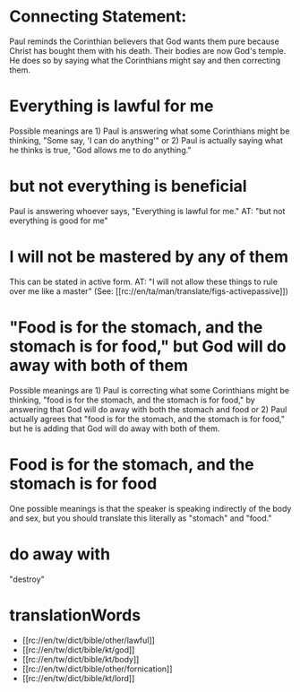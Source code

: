 # Connecting Statement:

Paul reminds the Corinthian believers that God wants them pure because Christ has bought them with his death. Their bodies are now God's temple. He does so by saying what the Corinthians might say and then correcting them.

# Everything is lawful for me

Possible meanings are 1) Paul is answering what some Corinthians might be thinking, "Some say, 'I can do anything'" or 2) Paul is actually saying what he thinks is true, "God allows me to do anything."

# but not everything is beneficial

Paul is answering whoever says, "Everything is lawful for me." AT: "but not everything is good for me"

# I will not be mastered by any of them

This can be stated in active form. AT: "I will not allow these things to rule over me like a master" (See: [[rc://en/ta/man/translate/figs-activepassive]])

# "Food is for the stomach, and the stomach is for food," but God will do away with both of them

Possible meanings are 1) Paul is correcting what some Corinthians might be thinking, "food is for the stomach, and the stomach is for food," by answering that God will do away with both the stomach and food or 2) Paul actually agrees that "food is for the stomach, and the stomach is for food," but he is adding that God will do away with both of them.

# Food is for the stomach, and the stomach is for food

One possible meanings is that the speaker is speaking indirectly of the body and sex, but you should translate this literally as "stomach" and "food."

# do away with

"destroy"

# translationWords

* [[rc://en/tw/dict/bible/other/lawful]]
* [[rc://en/tw/dict/bible/kt/god]]
* [[rc://en/tw/dict/bible/kt/body]]
* [[rc://en/tw/dict/bible/other/fornication]]
* [[rc://en/tw/dict/bible/kt/lord]]